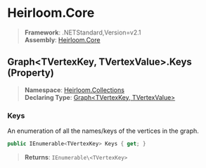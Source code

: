 # Heirloom.Core

> **Framework**: .NETStandard,Version=v2.1  
> **Assembly**: [Heirloom.Core][0]

## Graph\<TVertexKey, TVertexValue>.Keys (Property)

> **Namespace**: [Heirloom.Collections][0]  
> **Declaring Type**: [Graph\<TVertexKey, TVertexValue>][1]

### Keys

An enumeration of all the names/keys of the vertices in the graph.

```cs
public IEnumerable<TVertexKey> Keys { get; }
```

> **Returns**: `IEnumerable\<TVertexKey>`

[0]: ../../../Heirloom.Core.md
[1]: ../Graph[TVertexKey,TVertexValue].md
